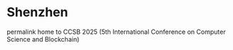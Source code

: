# Shenzhen
permalink home to CCSB 2025 (5th International Conference on Computer Science and Blockchain)
